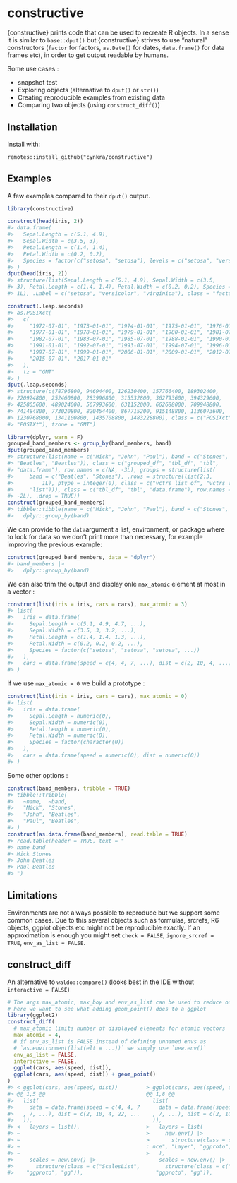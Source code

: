 
<!-- README.md is generated from README.Rmd. Please edit that file -->
# constructive

{constructive} prints code that can be used to recreate R objects. In a
sense it is similar to `base::dput()` but {constructive} strives to use
“natural” constructors (`factor` for factors, `as.Date()` for dates,
`data.frame()` for data frames etc), in order to get output readable by
humans.

Some use cases :

-   snapshot test
-   Exploring objects (alternative to `dput()` or `str()`)
-   Creating reproducible examples from existing data
-   Comparing two objects (using `construct_diff()`)

## Installation

Install with:

    remotes::install_github("cynkra/constructive")

## Examples

A few examples compared to their `dput()` output.

``` r
library(constructive)

construct(head(iris, 2))
#> data.frame(
#>   Sepal.Length = c(5.1, 4.9),
#>   Sepal.Width = c(3.5, 3),
#>   Petal.Length = c(1.4, 1.4),
#>   Petal.Width = c(0.2, 0.2),
#>   Species = factor(c("setosa", "setosa"), levels = c("setosa", "versicolor", "virginica"))
#> )
dput(head(iris, 2))
#> structure(list(Sepal.Length = c(5.1, 4.9), Sepal.Width = c(3.5, 
#> 3), Petal.Length = c(1.4, 1.4), Petal.Width = c(0.2, 0.2), Species = structure(c(1L, 
#> 1L), .Label = c("setosa", "versicolor", "virginica"), class = "factor")), row.names = 1:2, class = "data.frame")

construct(.leap.seconds)
#> as.POSIXct(
#>   c(
#>     "1972-07-01", "1973-01-01", "1974-01-01", "1975-01-01", "1976-01-01",
#>     "1977-01-01", "1978-01-01", "1979-01-01", "1980-01-01", "1981-07-01",
#>     "1982-07-01", "1983-07-01", "1985-07-01", "1988-01-01", "1990-01-01",
#>     "1991-01-01", "1992-07-01", "1993-07-01", "1994-07-01", "1996-01-01",
#>     "1997-07-01", "1999-01-01", "2006-01-01", "2009-01-01", "2012-07-01",
#>     "2015-07-01", "2017-01-01"
#>   ),
#>   tz = "GMT"
#> )
dput(.leap.seconds)
#> structure(c(78796800, 94694400, 126230400, 157766400, 189302400, 
#> 220924800, 252460800, 283996800, 315532800, 362793600, 394329600, 
#> 425865600, 489024000, 567993600, 631152000, 662688000, 709948800, 
#> 741484800, 773020800, 820454400, 867715200, 915148800, 1136073600, 
#> 1230768000, 1341100800, 1435708800, 1483228800), class = c("POSIXct", 
#> "POSIXt"), tzone = "GMT")

library(dplyr, warn = F)
grouped_band_members <- group_by(band_members, band)
dput(grouped_band_members)
#> structure(list(name = c("Mick", "John", "Paul"), band = c("Stones", 
#> "Beatles", "Beatles")), class = c("grouped_df", "tbl_df", "tbl", 
#> "data.frame"), row.names = c(NA, -3L), groups = structure(list(
#>     band = c("Beatles", "Stones"), .rows = structure(list(2:3, 
#>         1L), ptype = integer(0), class = c("vctrs_list_of", "vctrs_vctr", 
#>     "list"))), class = c("tbl_df", "tbl", "data.frame"), row.names = c(NA, 
#> -2L), .drop = TRUE))
construct(grouped_band_members)
#> tibble::tibble(name = c("Mick", "John", "Paul"), band = c("Stones", "Beatles", "Beatles")) |>
#>   dplyr::group_by(band)
```

We can provide to the `data`argument a list, environment, or package
where to look for data so we don’t print more than necessary, for
example improving the previous example:

``` r
construct(grouped_band_members, data = "dplyr")
#> band_members |>
#>   dplyr::group_by(band)
```

We can also trim the output and display onle `max_atomic` element at
most in a vector :

``` r
construct(list(iris = iris, cars = cars), max_atomic = 3)
#> list(
#>   iris = data.frame(
#>     Sepal.Length = c(5.1, 4.9, 4.7, ...),
#>     Sepal.Width = c(3.5, 3, 3.2, ...),
#>     Petal.Length = c(1.4, 1.4, 1.3, ...),
#>     Petal.Width = c(0.2, 0.2, 0.2, ...),
#>     Species = factor(c("setosa", "setosa", "setosa", ...))
#>   ),
#>   cars = data.frame(speed = c(4, 4, 7, ...), dist = c(2, 10, 4, ...))
#> )
```

If we use `max_atomic = 0` we build a prototype :

``` r
construct(list(iris = iris, cars = cars), max_atomic = 0)
#> list(
#>   iris = data.frame(
#>     Sepal.Length = numeric(0),
#>     Sepal.Width = numeric(0),
#>     Petal.Length = numeric(0),
#>     Petal.Width = numeric(0),
#>     Species = factor(character(0))
#>   ),
#>   cars = data.frame(speed = numeric(0), dist = numeric(0))
#> )
```

Some other options :

``` r
construct(band_members, tribble = TRUE)
#> tibble::tribble(
#>   ~name,  ~band,
#>   "Mick", "Stones",
#>   "John", "Beatles",
#>   "Paul", "Beatles",
#> )
construct(as.data.frame(band_members), read.table = TRUE)
#> read.table(header = TRUE, text = "
#> name band
#> Mick Stones
#> John Beatles
#> Paul Beatles
#> ")
```

## Limitations

Environments are not always possible to reproduce but we support some
common cases. Due to this several objects such as formulas, srcrefs, R6
objects, ggplot objects etc might not be reproducible exactly. If an
approximation is enough you might set `check = FALSE`,
`ignore_srcref = TRUE`, `env_as_list = FALSE`.

## construct_diff

An alternative to `waldo::compare()` (looks best in the IDE without
`interactive = FALSE`)

``` r
# The args max_atomic, max_boy and env_as_list can be used to reduce output,
# here we want to see what adding geom_point() does to a ggplot
library(ggplot2)
construct_diff(
  # max_atomic limits number of displayed elements for atomic vectors
  max_atomic = 4, 
  # if env_as_list is FALSE instead of defining unnamed envs as 
  # `as.environment(list(elt = ...))` we simply use `new.env()`
  env_as_list = FALSE, 
  interactive = FALSE,
  ggplot(cars, aes(speed, dist)),
  ggplot(cars, aes(speed, dist)) + geom_point()
)
#> < ggplot(cars, aes(speed, dist))         > ggplot(cars, aes(speed, dist)) +   ..
#> @@ 1,5 @@                                @@ 1,8 @@                              
#>   list(                                    list(                                
#>     data = data.frame(speed = c(4, 4, 7      data = data.frame(speed = c(4, 4, 7
#>   , 7, ...), dist = c(2, 10, 4, 22, ...    , 7, ...), dist = c(2, 10, 4, 22, ...
#>   )),                                      )),                                  
#> <   layers = list(),                     >   layers = list(                     
#> ~                                        >     new.env() |>                     
#> ~                                        >       structure(class = c("LayerInsta
#> ~                                        : nce", "Layer", "ggproto", "gg"))     
#> ~                                        >   ),                                 
#>     scales = new.env() |>                    scales = new.env() |>              
#>       structure(class = c("ScalesList",        structure(class = c("ScalesList",
#>    "ggproto", "gg")),                       "ggproto", "gg")),
```
